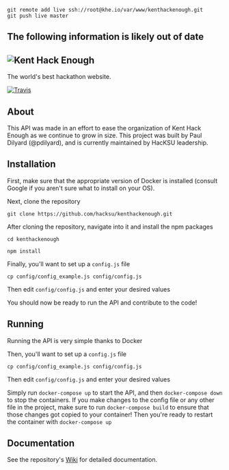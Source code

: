 
```
git remote add live ssh://root@khe.io/var/www/kenthackenough.git
git push live master
```

## The following information is likely out of date


![Kent Hack Enough](https://khe.io/img/blue_logo.svg "Kent Hack Enough")
---
The world's best hackathon website.

[![Travis](https://img.shields.io/travis/rust-lang/rust.svg)]()

## About
This API was made in an effort to ease the organization of Kent Hack Enough as we continue to grow in size. This project was built by Paul Dilyard (@pdilyard), and is currently maintained by HacKSU leadership.

## Installation
First, make sure that the appropriate version of Docker is installed (consult Google if you aren't sure what to install on your OS).

Next, clone the repository

``` git clone https://github.com/hacksu/kenthackenough.git ```

After cloning the repository, navigate into it and install the npm packages

``` cd kenthackenough ```

``` npm install ```

Finally, you'll want to set up a `config.js` file

``` cp config/config_example.js config/config.js ```

Then edit `config/config.js` and enter your desired values

You should now be ready to run the API and contribute to the code!

## Running
Running the API is very simple thanks to Docker

Then, you'll want to set up a `config.js` file

``` cp config/config_example.js config/config.js ```

Then edit `config/config.js` and enter your desired values

Simply run
``` docker-compose up ```
to start the API, and then
``` docker-compose down ```
to stop the containers.
If you make changes to the config file or any other file in the project, make sure to run
`docker-compose build` to ensure that those changes got copied to your container!
Then you're ready to restart the container with `docker-compose up`

## Documentation
See the repository's [Wiki](https://github.com/hacksu/kenthackenough/wiki) for detailed documentation.

